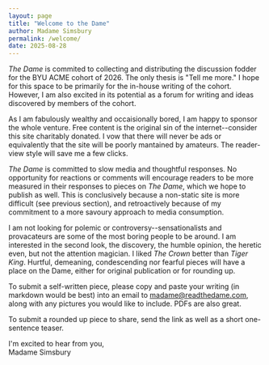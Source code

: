 ```yaml
---
layout: page
title: "Welcome to the Dame"
author: Madame Simsbury
permalink: /welcome/
date: 2025-08-28
---
```

*The Dame* is commited to collecting and distributing the discussion fodder for the BYU ACME cohort of 2026. The only thesis is "Tell me more." I hope for this space to be primarily for the in-house writing of the cohort. However, I am also excited in its potential as a forum for writing and ideas discovered by members of the cohort.  

As I am fabulously wealthy and occaisionally bored, I am happy to sponsor the whole venture. Free content is the original sin of the internet--consider this site charitably donated. I vow that there will never be ads or equivalently that the site will be poorly mantained by amateurs. The reader-view style will save me a few clicks.

*The Dame* is committed to slow media and thoughtful responses. No opportunity for reactions or comments will encourage readers to be more measured in their responses to pieces on *The Dame*, which we hope to publish as well. This is conclusively because a non-static site is more difficult (see previous section), and retroactively because of my commitment to a more savoury approach to media consumption. 

I am not looking for polemic or controversy--sensationalists and provacateurs are some of the most boring people to be around. I am interested in the second look, the discovery, the humble opinion, the heretic even, but not the attention magician. I liked *The Crown* better than *Tiger King*. Hurtful, demeaning, condescending nor fearful pieces will have a place on the Dame, either for original publication or for rounding up.  

To submit a self-written piece, please copy and paste your writing (in markdown would be best) into an email to madame@readthedame.com, along with any pictures you would like to include. PDFs are also great.

To submit a rounded up piece to share, send the link as well as a short one-sentence teaser.  

I'm excited to hear from you,  
Madame Simsbury